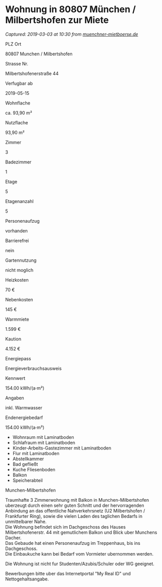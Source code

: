 # Wohnung in 80807 München / Milbertshofen zur Miete

_Captured: 2019-03-03 at 10:30 from [muenchner-mietboerse.de](https://muenchner-mietboerse.de/expose/Muenchner_Mietboerse/boerse/17/objekt/107115.html?alpinalang=de)_

PLZ Ort

80807 Munchen / Milbertshofen

Strasse Nr.

Milbertshofenerstraße 44

Verfugbar ab

2019-05-15

Wohnflache

ca. 93,90 m²

Nutzflache

93,90 m²

Zimmer

3

Badezimmer

1

Etage

5

Etagenanzahl

5

Personenaufzug

vorhanden

Barrierefrei

nein

Gartennutzung

nicht moglich

Heizkosten

70 €

Nebenkosten

145 €

Warmmiete

1.599 €

Kaution

4.152 €

Energiepass

Energieverbrauchsausweis

Kennwert

154.00 kWh/(a⋅m²)

Angaben

inkl. Warmwasser

Endenergiebedarf

154.00 kWh/(a⋅m²)

* Wohnraum mit Laminatboden  
* Schlafraum mit Laminatboden  
* Kinder-Arbeits-Gastezimmer mit Laminatboden  
* Flur mit Laminatboden   
* Abstellkammer  
* Bad gefließt  
* Kuche Fliesenboden  
* Balkon  
* Speicherabteil

Munchen-Milbertshofen

Traumhafte 3 Zimmerwohnung mit Balkon in Munchen-Milbertshofen uberzeugt durch einen sehr guten Schnitt und der hervorragenden Anbindung an das offentliche Nahverkehrsnetz (U2 Milbertshofen / Frankfurter Ring), sowie die vielen Laden des taglichen Bedarfs in unmittelbarer Nahe.  
Die Wohnung befindet sich im Dachgeschoss des Hauses Milbertshofenerstr. 44 mit gemutlichem Balkon und Blick uber Munchens Dacher.  
Das Gebaude hat einen Personenaufzug im Treppenhaus, bis ins Dachgeschoss.  
Die Einbaukuche kann bei Bedarf vom Vormieter ubernommen werden.

Die Wohnung ist nicht fur Studenten/Azubis/Schuler oder WG geeignet.

Bewerbungen bitte uber das Internetportal "My Real ID" und Nettogehaltsangabe.
